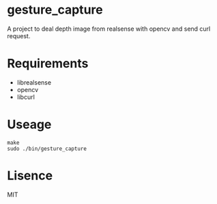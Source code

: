 # gesture_capture
A project to deal depth image from realsense with opencv and send curl request.

# Requirements
- librealsense
- opencv
- libcurl

# Useage

```
make
sudo ./bin/gesture_capture
```

# Lisence
MIT

